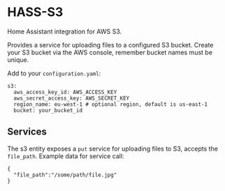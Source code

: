 # HASS-S3
Home Assistant integration for AWS S3.

Provides a service for uploading files to a configured S3 bucket. Create your S3 bucket via the AWS console, remember bucket names must be unique.

Add to your `configuration.yaml`:
```
s3:
  aws_access_key_id: AWS_ACCESS_KEY
  aws_secret_access_key: AWS_SECRET_KEY
  region_name: eu-west-1 # optional region, default is us-east-1
  bucket: your_bucket_id
```

## Services
The s3 entity exposes a `put` service for uploading files to S3, accepts the `file_path`.
Example data for service call:
```
{
  "file_path":"/some/path/file.jpg"
}
```